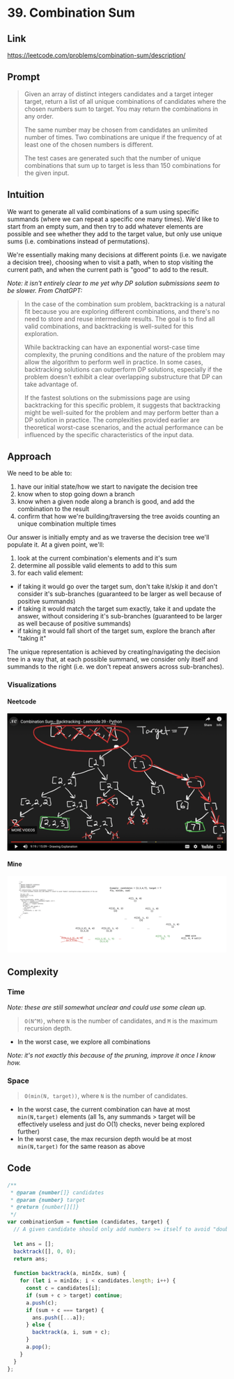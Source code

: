 # 39. Combination Sum

## Link

https://leetcode.com/problems/combination-sum/description/

## Prompt

> Given an array of distinct integers candidates and a target integer target, return a list of all unique combinations of candidates where the chosen numbers sum to target. You may return the combinations in any order.
>
> The same number may be chosen from candidates an unlimited number of times. Two combinations are unique if the frequency of at least one of the chosen numbers is different.
>
> The test cases are generated such that the number of unique combinations that sum up to target is less than 150 combinations for the given input.

## Intuition

We want to generate all valid combinations of a sum using specific summands (where we can repeat a specific one many times). We'd like to start from an empty sum, and then try to add whatever elements are possible and see whether they add to the target value, but only use unique sums (i.e. combinations instead of permutations).

We're essentially making many decisions at different points (i.e. we navigate a decision tree), choosing when to visit a path, when to stop visiting the current path, and when the current path is "good" to add to the result.

_Note: it isn't entirely clear to me yet why DP solution submissions seem to be slower. From ChatGPT:_

> In the case of the combination sum problem, backtracking is a natural fit because you are exploring different combinations, and there's no need to store and reuse intermediate results. The goal is to find all valid combinations, and backtracking is well-suited for this exploration.
>
> While backtracking can have an exponential worst-case time complexity, the pruning conditions and the nature of the problem may allow the algorithm to perform well in practice. In some cases, backtracking solutions can outperform DP solutions, especially if the problem doesn't exhibit a clear overlapping substructure that DP can take advantage of.
>
> If the fastest solutions on the submissions page are using backtracking for this specific problem, it suggests that backtracking might be well-suited for the problem and may perform better than a DP solution in practice. The complexities provided earlier are theoretical worst-case scenarios, and the actual performance can be influenced by the specific characteristics of the input data.

## Approach

We need to be able to:

1. have our initial state/how we start to navigate the decision tree
2. know when to stop going down a branch
3. know when a given node along a branch is good, and add the combination to the result
4. confirm that how we're building/traversing the tree avoids counting an unique combination multiple times

Our answer is initially empty and as we traverse the decision tree we'll populate it.
At a given point, we'll:

1. look at the current combination's elements and it's sum
2. determine all possible valid elements to add to this sum
3. for each valid element:

- if taking it would go over the target sum, don't take it/skip it and don't consider it's sub-branches (guaranteed to be larger as well because of positive summands)
- if taking it would match the target sum exactly, take it and update the answer, without considering it's sub-branches (guaranteed to be larger as well because of positive summands)
- if taking it would fall short of the target sum, explore the branch after "taking it"

The unique representation is achieved by creating/navigating the decision tree in a way that, at each possible summand, we consider only itself and summands to the right (i.e. we don't repeat answers across sub-branches).

### Visualizations

#### Neetcode

![Neetcode's visualization](images/39-nc-visualization.png)

#### Mine

![My visualization](images/39-my-visualization.png)

## Complexity

### Time

_Note: these are still somewhat unclear and could use some clean up._

> `O(N^M)`, where `N` is the number of candidates, and `M` is the maximum recursion depth.

- In the worst case, we explore all combinations

_Note: it's not exactly this because of the pruning, improve it once I know how._

### Space

> `O(min(N, target))`, where `N` is the number of candidates.

- In the worst case, the current combination can have at most `min(N,target)` elements (all 1s, any summands > target will be effectively useless and just do O(1) checks, never being explored further)
- In the worst case, the max recursion depth would be at most `min(N,target)` for the same reason as above

## Code

```js
/**
 * @param {number[]} candidates
 * @param {number} target
 * @return {number[][]}
 */
var combinationSum = function (candidates, target) {
  // A given candidate should only add numbers >= itself to avoid "double" counting/non-unique combinations of the sum

  let ans = [];
  backtrack([], 0, 0);
  return ans;

  function backtrack(a, minIdx, sum) {
    for (let i = minIdx; i < candidates.length; i++) {
      const c = candidates[i];
      if (sum + c > target) continue;
      a.push(c);
      if (sum + c === target) {
        ans.push([...a]);
      } else {
        backtrack(a, i, sum + c);
      }
      a.pop();
    }
  }
};
```
